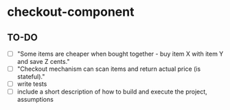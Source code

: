 # checkout-component

## TO-DO
- [ ] "Some items are cheaper when bought together - buy item X with item Y and save Z cents."
- [ ] "Checkout mechanism can scan items and return actual price (is stateful)."
- [ ] write tests
- [ ] include a short description of how to build and execute the project, assumptions
